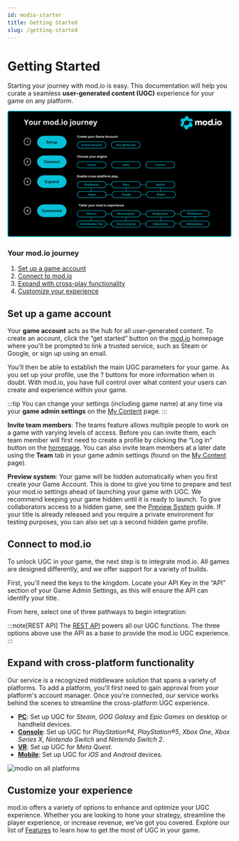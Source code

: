 ```yaml
---
id: modio-starter
title: Getting Started
slug: /getting-started
---
```


# Getting Started

Starting your journey with mod.io is easy. This documentation will help you curate a seamless **user-generated content (UGC)** experience for your game on any platform.

![Setup Journey Map](img/game-journey-final.png)

### Your mod.io journey

1. [Set up a game account](#set-up-a-game-account)
2. [Connect to mod.io](#connect-to-modio)
3. [Expand with cross-play functionality](#expand-with-cross-platform-functionality)
4. [Customize your experience](#customize-your-experience)

## Set up a game account

Your **game account** acts as the hub for all user-generated content. To create an account, click the “get started” button on the [mod.io](https://mod.io) homepage where you'll be prompted to link a trusted service, such as Steam or Google, or sign up using an email.

You'll then be able to establish the main UGC parameters for your game. As you set up your profile, use the ? buttons for more information when in doubt. With mod.io, you have full control over what content your users can create and experience within your game. 

:::tip
You can change your settings (including game name) at any time via your **game admin settings** on the [My Content](https://mod.io/content) page.
:::

**Invite team members**: The teams feature allows multiple people to work on a game with varying levels of access. Before you can invite them, each team member will first need to create a profile by clicking the “Log in” button on the [homepage](https://mod.io/). You can also invite team members at a later date using the **Team** tab in your game admin settings (found on the [My Content](https://mod.io/content) page).

**Preview system**: Your game will be hidden automatically when you first create your Game Account. This is done to give you time to prepare and test your mod.io settings ahead of launching your game with UGC. We recommend keeping your game hidden until it is ready to launch. To give collaborators access to a hidden game, see the [Preview System](/launch-checklist#test-with-preview-system) guide. If your title is already released and you require a private environment for testing purposes, you can also set up a second hidden game profile.

## Connect to mod.io

To unlock UGC in your game, the next step is to integrate mod.io. All games are designed differently, and we offer support for a variety of builds. 

First, you'll need the keys to the kingdom. Locate your API Key in the “API” section of your Game Admin Settings, as this will ensure the API can identify your title. 

From here, select one of three pathways to begin integration:

<div className="simplecard-grid grid-cols-3">
  <SimpleCard
    shadow="tl"
    title="Unreal Engine"
    image="/img/icon_ue.svg"
    text="For UE builds, this plugin connects your game with our API to unlock user-generated content."
    moreLink="/unreal"
  />
  <SimpleCard
    shadow="tl"
    title="Unity"
    image="/img/icon_unity.svg"
    text="For Unity builds, this plugin connects your game with our API to unlock user-generated content."
    moreLink="/unity"
  />
  <SimpleCard
    shadow="tl"
    title="Custom"
    image="/img/icon_modio.svg"
    text="For custom builds, this plugin connects your game with our API to unlock user-generated content."
    moreLink="/cppsdk"
  />
</div>

:::note[REST API]
The [REST API](/restapi) powers all our UGC functions. The three options above use the API as a base to provide the mod.io UGC experience.
:::

## Expand with cross-platform functionality

Our service is a recognized middleware solution that spans a variety of platforms. To add a platform, you'll first need to gain approval from your platform's account manager. Once you're connected, our service works behind the scenes to streamline the cross-platform UGC experience. 

* **[PC](/platforms/pc)**: Set up UGC for *Steam*, *GOG Galaxy* and *Epic Games* on desktop or handheld devices.
* **[Console](/platforms/console)**: Set up UGC for *PlayStation®4*, *PlayStation®5*, *Xbox One*, *Xbox Series X*, *Nintendo Switch* and *Nintendo Switch 2*.
* **[VR](/platforms/vr)**: Set up UGC for *Meta Quest*.
* **[Mobile](/platforms/mobile)**: Set up UGC for *iOS* and *Android* devices.

![modio on all platforms](img/hero-image.png)

## Customize your experience

mod.io offers a variety of options to enhance and optimize your UGC experience. Whether you are looking to hone your strategy, streamline the player experience, or increase revenue, we've got you covered. Explore our list of [Features](/features) to learn how to get the most of UGC in your game. 